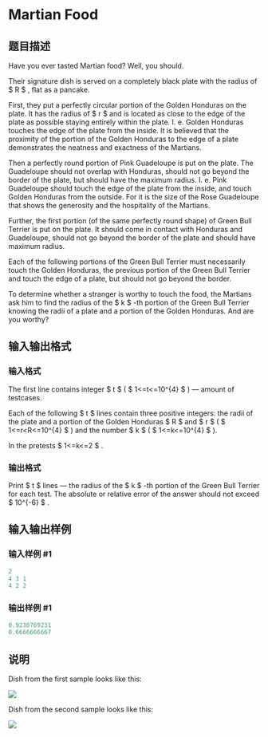 # Martian Food

## 题目描述

Have you ever tasted Martian food? Well, you should.

Their signature dish is served on a completely black plate with the radius of $ R $ , flat as a pancake.

First, they put a perfectly circular portion of the Golden Honduras on the plate. It has the radius of $ r $ and is located as close to the edge of the plate as possible staying entirely within the plate. I. e. Golden Honduras touches the edge of the plate from the inside. It is believed that the proximity of the portion of the Golden Honduras to the edge of a plate demonstrates the neatness and exactness of the Martians.

Then a perfectly round portion of Pink Guadeloupe is put on the plate. The Guadeloupe should not overlap with Honduras, should not go beyond the border of the plate, but should have the maximum radius. I. e. Pink Guadeloupe should touch the edge of the plate from the inside, and touch Golden Honduras from the outside. For it is the size of the Rose Guadeloupe that shows the generosity and the hospitality of the Martians.

Further, the first portion (of the same perfectly round shape) of Green Bull Terrier is put on the plate. It should come in contact with Honduras and Guadeloupe, should not go beyond the border of the plate and should have maximum radius.

Each of the following portions of the Green Bull Terrier must necessarily touch the Golden Honduras, the previous portion of the Green Bull Terrier and touch the edge of a plate, but should not go beyond the border.

To determine whether a stranger is worthy to touch the food, the Martians ask him to find the radius of the $ k $ -th portion of the Green Bull Terrier knowing the radii of a plate and a portion of the Golden Honduras. And are you worthy?

## 输入输出格式

### 输入格式

The first line contains integer $ t $ ( $ 1<=t<=10^{4} $ ) — amount of testcases.

Each of the following $ t $ lines contain three positive integers: the radii of the plate and a portion of the Golden Honduras $ R $ and $ r $ ( $ 1<=r&lt;R<=10^{4} $ ) and the number $ k $ ( $ 1<=k<=10^{4} $ ).

In the pretests $ 1<=k<=2 $ .

### 输出格式

Print $ t $ lines — the radius of the $ k $ -th portion of the Green Bull Terrier for each test. The absolute or relative error of the answer should not exceed $ 10^{-6} $ .

## 输入输出样例

### 输入样例 #1

```cpp
2
4 3 1
4 2 2

```
### 输出样例 #1

```cpp
0.9230769231
0.6666666667

```
## 说明

Dish from the first sample looks like this:

![](https://cdn.luogu.com.cn/upload/vjudge_pic/CF77E/3593da8a1385175df516219890d97f20e9f5c386.png)

Dish from the second sample looks like this:

![](https://cdn.luogu.com.cn/upload/vjudge_pic/CF77E/aa3970cc488f83125f30b27363dce7ac36c7ecda.png)


